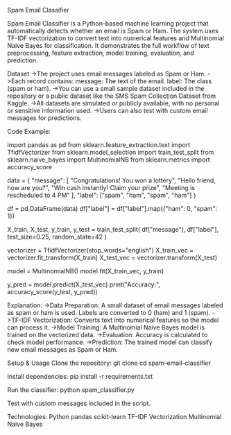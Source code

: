 Spam Email Classifier

Spam Email Classifier is a Python-based machine learning project that automatically detects whether an email is Spam or Ham. The system uses TF-IDF vectorization to convert text into numerical features and Multinomial Naive Bayes for classification. It demonstrates the full workflow of text preprocessing, feature extraction, model training, evaluation, and prediction.

Dataset
->The project uses email messages labeled as Spam or Ham.
 ->Each record contains:
message: The text of the email.
label: The class (spam or ham).
->You can use a small sample dataset included in the repository or a public dataset like the SMS Spam Collection Dataset from Kaggle.
->All datasets are simulated or publicly available, with no personal or sensitive information used.
->Users can also test with custom email messages for predictions.

Code Example:

import pandas as pd
from sklearn.feature_extraction.text import TfidfVectorizer
from sklearn.model_selection import train_test_split
from sklearn.naive_bayes import MultinomialNB
from sklearn.metrics import accuracy_score

data = {
    "message": [
        "Congratulations! You won a lottery",
        "Hello friend, how are you?",
        "Win cash instantly! Claim your prize",
        "Meeting is rescheduled to 4 PM"
    ],
    "label": ["spam", "ham", "spam", "ham"]
}

df = pd.DataFrame(data)
df["label"] = df["label"].map({"ham": 0, "spam": 1})

X_train, X_test, y_train, y_test = train_test_split(
    df["message"], df["label"], test_size=0.25, random_state=42
)

vectorizer = TfidfVectorizer(stop_words="english")
X_train_vec = vectorizer.fit_transform(X_train)
X_test_vec = vectorizer.transform(X_test)

model = MultinomialNB()
model.fit(X_train_vec, y_train)

y_pred = model.predict(X_test_vec)
print("Accuracy:", accuracy_score(y_test, y_pred))

Explanation:
->Data Preparation: A small dataset of email messages labeled as spam or ham is used. Labels are converted to 0 (ham) and 1 (spam).
->TF-IDF Vectorization: Converts text into numerical features so the model can process it.
->Model Training: A Multinomial Naive Bayes model is trained on the vectorized data.
->Evaluation: Accuracy is calculated to check model performance.
->Prediction: The trained model can classify new email messages as Spam or Ham.

Setup & Usage
Clone the repository:
git clone <your-repo-link>
cd spam-email-classifier

Install dependencies:
pip install -r requirements.txt

Run the classifier:
python spam_classifier.py

Test with custom messages included in the script.

Technologies:
Python
pandas
scikit-learn
TF-IDF Vectorization
Multinomial Naive Bayes

